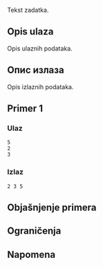 Tekst zadatka.

## Opis ulaza

Opis ulaznih podataka.

## Опис излаза

Opis izlaznih podataka.

## Primer 1

### Ulaz

~~~
5
2
3
~~~

### Izlaz

~~~
2 3 5
~~~

## Objašnjenje primera

## Ograničenja

## Napomena
